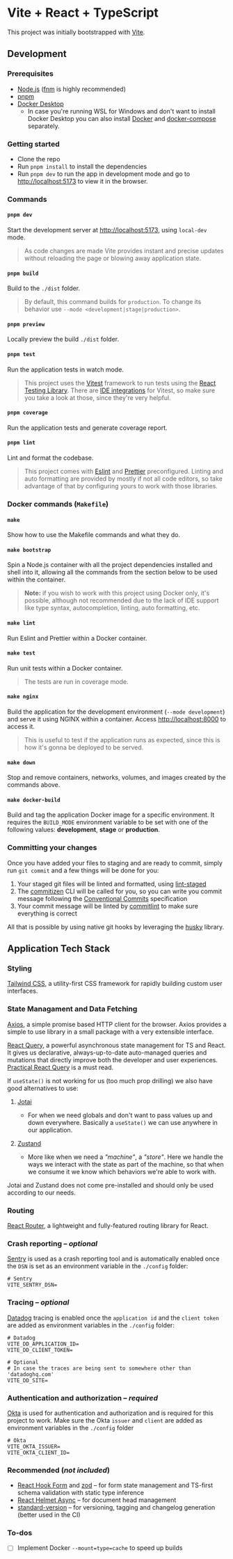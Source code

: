 # Vite + React + TypeScript

This project was initially bootstrapped with [Vite](https://vitejs.dev/).

## Development

### Prerequisites

- [Node.js](https://nodejs.org/en/) ([fnm](https://github.com/Schniz/fnm) is highly recommended)
- [pnpm](https://github.com/pnpm/pnpm)
- [Docker Desktop](https://www.docker.com/get-started/)
  - In case you're running WSL for Windows and don't want to install Docker Desktop you can also install [Docker](https://docs.docker.com/desktop/install/linux-install/) and [docker-compose](https://github.com/docker/compose) separately.

### Getting started

- Clone the repo
- Run `pnpm install` to install the dependencies
- Run `pnpm dev` to run the app in development mode and go to <http://localhost:5173> to view it in the browser.

### Commands

#### `pnpm dev`

Start the development server at <http://localhost:5173>, using `local-dev` mode.

> As code changes are made Vite provides instant and precise updates without reloading the page or blowing away application state.

#### `pnpm build`

Build to the `./dist` folder.

> By default, this command builds for `production`. To change its behavior use `--mode <development|stage|production>`.

#### `pnpm preview`

Locally preview the build `./dist` folder.

#### `pnpm test`

Run the application tests in watch mode.

> This project uses the [Vitest](https://vitest.dev/) framework to run tests using the [React Testing Library](https://testing-library.com/docs/react-testing-library/intro/). There are [IDE integrations](https://vitest.dev/guide/ide.html) for Vitest, so make sure you take a look at those, since they're very helpful.

#### `pnpm coverage`

Run the application tests and generate coverage report.

#### `pnpm lint`

Lint and format the codebase.

> This project comes with [Eslint](https://eslint.org/) and [Prettier](https://prettier.io/) preconfigured. Linting and auto formatting are provided by mostly if not all code editors, so take advantage of that by configuring yours to work with those libraries.

### Docker commands (`Makefile`)

#### `make`

Show how to use the Makefile commands and what they do.

#### `make bootstrap`

Spin a Node.js container with all the project dependencies installed and shell into it, allowing all the commands from the section below to be used within the container.

> **Note:** if you wish to work with this project using Docker only, it's possible, although not recommended due to the lack of IDE support like type syntax, autocompletion, linting, auto formatting, etc.

#### `make lint`

Run Eslint and Prettier within a Docker container.

#### `make test`

Run unit tests within a Docker container.

> The tests are run in coverage mode.

#### `make nginx`

Build the application for the development environment (`--mode development`) and serve it using NGINX within a container. Access <http://localhost:8000> to access it.

> This is useful to test if the application runs as expected, since this is how it's gonna be deployed to be served.

#### `make down`

Stop and remove containers, networks, volumes, and images created by the commands above.

#### `make docker-build`

Build and tag the application Docker image for a specific environment. It requires the `BUILD_MODE` environment variable to be set with one of the following values: **development**, **stage** or **production**.

### Committing your changes

Once you have added your files to staging and are ready to commit, simply run `git commit` and a few things will be done for you:

1. Your staged git files will be linted and formatted, using [lint-staged](https://github.com/okonet/lint-staged)
2. The [commitizen](https://github.com/commitizen/cz-cli) CLI will be called for you, so you can write you commit message following the [Conventional Commits](https://www.conventionalcommits.org/en/v1.0.0/) specification
3. Your commit message will be linted by [commitlint](https://github.com/conventional-changelog/commitlint) to make sure everything is correct

All that is possible by using native git hooks by leveraging the [husky](https://github.com/typicode/husky) library.

## Application Tech Stack

### Styling

[Tailwind CSS](https://github.com/tailwindlabs/tailwindcss), a utility-first CSS framework for rapidly building custom user interfaces.

### State Managament and Data Fetching

[Axios](https://github.com/axios/axios), a simple promise based HTTP client for the browser. Axios provides a simple to use library in a small package with a very extensible interface.

[React Query](https://tanstack.com/query/v4/docs/overview), a powerful asynchronous state management for TS and React. It gives us declarative, always-up-to-date auto-managed queries and mutations that directly improve both the developer and user experiences. [Practical React Query](https://tkdodo.eu/blog/practical-react-query) is a must read.

If `useState()` is not working for us (too much prop drilling) we also have good alternatives to use:

1. [Jotai](https://github.com/pmndrs/jotai)

   - For when we need globals and don't want to pass values up and down everywhere. Basically a `useState()` we can use anywhere in our application.

2. [Zustand](https://github.com/pmndrs/zustand)

   - More like when we need a _"machine"_, a _"store"_. Here we handle the ways we interact with the state as part of the machine, so that when we consume it we know which behaviors we're able to work with.

Jotai and Zustand does not come pre-installed and should only be used according to our needs.

### Routing

[React Router](https://reactrouter.com/en/main), a lightweight and fully-featured routing library for React.

### Crash reporting – _optional_

[Sentry](https://docs.sentry.io/platforms/javascript/guides/react/) is used as a crash reporting tool and is automatically enabled once the `DSN` is set as an environment variable in the `./config` folder:

```.env
# Sentry
VITE_SENTRY_DSN=
```

### Tracing – _optional_

[Datadog](https://docs.datadoghq.com/real_user_monitoring/browser/) tracing is enabled once the `application id` and the `client token` are added as environment variables in the `./config` folder:

```.env
# Datadog
VITE_DD_APPLICATION_ID=
VITE_DD_CLIENT_TOKEN=

# Optional
# In case the traces are being sent to somewhere other than 'datadoghq.com'
VITE_DD_SITE=
```

### Authentication and authorization – _required_

[Okta](https://github.com/okta/okta-react) is used for authentication and authorization and is required for this project to work. Make sure the Okta `issuer` and `client` are added as environment variables in the `./config` folder

```.env
# Okta
VITE_OKTA_ISSUER=
VITE_OKTA_CLIENT_ID=
```

### Recommended (_not included_)

- [React Hook Form](https://github.com/react-hook-form/react-hook-form) and [zod](https://github.com/colinhacks/zod) – for form state management and TS-first schema validation with static type inference
- [React Helmet Async](https://github.com/staylor/react-helmet-async) – for document head management
- [standard-version](https://github.com/conventional-changelog/standard-version) – for versioning, tagging and changelog generation (better used in the CI)

### To-dos

- [ ] Implement Docker `--mount=type=cache` to speed up builds
